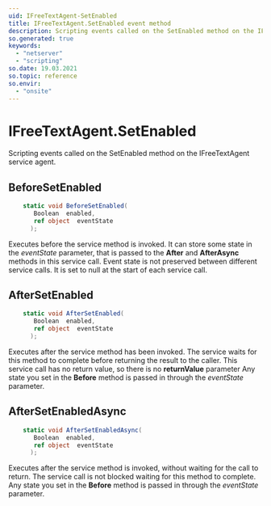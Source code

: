 ```yaml
---
uid: IFreeTextAgent-SetEnabled
title: IFreeTextAgent.SetEnabled event method
description: Scripting events called on the SetEnabled method on the IFreeTextAgent service agent.
so.generated: true
keywords:
  - "netserver"
  - "scripting"
so.date: 19.03.2021
so.topic: reference
so.envir:
  - "onsite"
---
```

# IFreeTextAgent.SetEnabled

Scripting events called on the <see cref='M:SuperOffice.CRM.Services.IFreeTextAgent.SetEnabled'>SetEnabled</see> method on the <see cref='IFreeTextAgent'>IFreeTextAgent</see>  service agent.

## BeforeSetEnabled
```cs
    static void BeforeSetEnabled(
       Boolean  enabled,
       ref object  eventState
      );
```
Executes before the service method is invoked.
It can store some state in the *eventState* parameter, that is passed to the **After** and **AfterAsync** methods in this service call.
Event state is not preserved between different service calls. It is set to null at the start of each service call.
## AfterSetEnabled
```cs
    static void AfterSetEnabled(
       Boolean  enabled,
       ref object  eventState
      );
```
Executes after the service method has been invoked. The service waits for this method to complete before returning the result to the caller.
This service call has no return value, so there is no **returnValue** parameter
Any state you set in the **Before** method is passed in through the *eventState* parameter.
## AfterSetEnabledAsync
```cs
    static void AfterSetEnabledAsync(
       Boolean  enabled,
       ref object  eventState
      );
```
Executes after the service method is invoked, without waiting for the call to return.
The service call is not blocked waiting for this method to complete.
Any state you set in the **Before** method is passed in through the *eventState* parameter.

